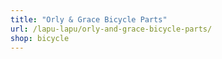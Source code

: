 ```yaml
---
title: "Orly & Grace Bicycle Parts"
url: /lapu-lapu/orly-and-grace-bicycle-parts/
shop: bicycle
---
```

